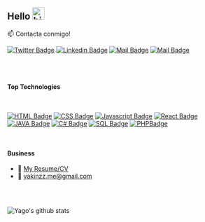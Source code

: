 ## Hello <img src="https://user-images.githubusercontent.com/1303154/88677602-1635ba80-d120-11ea-84d8-d263ba5fc3c0.gif" width="28px" height="28px" alt="hi">

:mailbox: Contacta conmigo!

[![Twitter Badge](https://img.shields.io/badge/-@almydev__-1ca0f1?style=flat&labelColor=1ca0f1&logo=twitter&logoColor=white&link=https://twitter.com/Ipenywis)](https://twitter.com/almydev_) [![Linkedin Badge](https://img.shields.io/badge/-Yago_Almeida-0e76a8?style=flat&labelColor=0e76a8&logo=linkedin&logoColor=white)](https://www.linkedin.com/in/yagoalmg/) [![Mail Badge](https://img.shields.io/badge/-@almydev-e84393?style=flat&labelColor=e84393&logo=instagram&logoColor=white)](https://www.instagram.com/almydev/) [![Mail Badge](https://img.shields.io/badge/-yagoalmeida.dev-c0392b?style=flat&labelColor=c0392b&logo=gmail&logoColor=white)](mailto:yagoalmeida.dev@gmail.com)

<br /><br />

#### Top Technologies
<br />

<!-- TODO: Make technologies links takes you to repositories -->

[![HTML Badge](https://img.shields.io/badge/-HTML-EA5034?style=for-the-badge&labelColor=black&logo=HTML5&logoColor=EA5034)](#)
[![CSS Badge](https://img.shields.io/badge/-CSS-1EA8F1?style=for-the-badge&labelColor=black&logo=CSS3&logoColor=1EA8F1)](#) 
[![Javascript Badge](https://img.shields.io/badge/-Javascript-F0DB4F?style=for-the-badge&labelColor=black&logo=javascript&logoColor=F0DB4F)](#)
[![React Badge](https://img.shields.io/badge/-React-61DBFB?style=for-the-badge&labelColor=black&logo=react&logoColor=61DBFB)](#) 
[![JAVA Badge](https://img.shields.io/badge/-JAVA-1D53EE?style=for-the-badge&labelColor=black&logo=CoffeeScript&logoColor=1D53EE)](#) 
[![C# Badge](https://img.shields.io/badge/-C_Sharp-3C873A?style=for-the-badge&labelColor=black&logo=C%20Sharp&logoColor=3C873A)](#) 
[![SQL Badge](https://img.shields.io/badge/-SQL-e535ab?style=for-the-badge&labelColor=black&logo=SQLite&logoColor=e535ab)](#)
[![PHPBadge](https://img.shields.io/badge/-PHP-1DE7EE?style=for-the-badge&labelColor=black&logo=PHP&logoColor=1DE7EE)](#)


<br />

#### Business
- 📎 [My Resume/CV](https://github.com/Almydev/Almydev/blob/main/resumes/CV_YagoAlmeida.pdf)
- 📧 yakinzz.me@gmail.com

<br /><br />

![Yago's github stats](https://github-readme-stats.vercel.app/api?username=yakinzz&count_private=true&theme=tokyonight&hide=contribs,prs)

</details>

